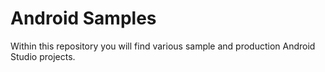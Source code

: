 # Android Samples

Within this repository you will find various sample and production Android Studio projects.
